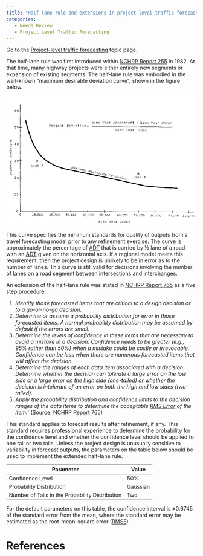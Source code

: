 ```yaml
---
title: "Half-lane rule and extensions in project-level traffic forecasting"
categories:
   - Needs Review
   - Project Level Traffic Forecasting
---
```


Go to the [Project-level traffic forecasting](Project-level_traffic_forecasting) topic page.

The half-lane rule was first introduced within [ NCHRP Report 255](NCHRP_Report_765) in 1982. At that time, many highway projects were either entirely new segments or expansion of existing segments. The half-lane rule was embodied in the well-known “maximum desirable deviation curve”, shown in the figure below.

![](MaximumDesirableDeviation.jpg "MaximumDesirableDeviation.jpg")

This curve specifies the minimum standards for quality of outputs from a travel forecasting model prior to any refinement exercise. The curve is approximately the percentage of [ADT](Average_Daily_Traffic) that is carried by ½ lane of a road with an [ADT](Average_Daily_Traffic) given on the horizontal axis. If a regional model meets this requirement, then the project design is unlikely to be in error as to the number of lanes. This curve is still valid for decisions involving the number of lanes on a road segment between intersections and interchanges.

An extension of the half-lane rule was stated in [NCHRP Report 765](NCHRP_Report_765) as a five step procedure.

1.  *Identify those forecasted items that are critical to a design decision or to a go-or-no-go decision.*
2.  *Determine or assume a probability distribution for error in those forecasted items. A normal probability distribution may be assumed by default if the errors are small.*
3.  *Determine the levels of confidence in these items that are necessary to avoid a mistake in a decision. Confidence needs to be greater (e.g., 95% rather than 50%) when a mistake could be costly or irrevocable. Confidence can be less when there are numerous forecasted items that will affect the decision.*
4.  *Determine the ranges of each data item associated with a decision. Determine whether the decision can tolerate a large error on the low side or a large error on the high side (one-tailed) or whether the decision is intolerant of an error on both the high and low sides (two-tailed).*
5.  *Apply the probability distribution and confidence limits to the decision ranges of the data items to determine the acceptable [RMS Error](https://en.wikipedia.org/wiki/Root-mean-square_deviation) of the item.*' (Source: [NCHRP Report 765](NCHRP_Report_765))

This standard applies to forecast results after refinement, if any. This standard requires professional experience to determine the probability for the confidence level and whether the confidence level should be applied to one tail or two tails. Unless the project design is unusually sensitive to variability in forecast outputs, the parameters on the table below should be used to implement the extended half-lane rule.

| Parameter                                       | Value    |
|-------------------------------------------------|----------|
| Confidence Level                                | 50%      |
| Probability Distribution                        | Gaussian |
| Number of Tails in the Probability Distribution | Two      |

For the default parameters on this table, the confidence interval is ±0.6745 of the standard error from the mean, where the standard error may be estimated as the root-mean-square error ([RMSE](https://en.wikipedia.org/wiki/Root-mean-square_deviation)).

References
==========

